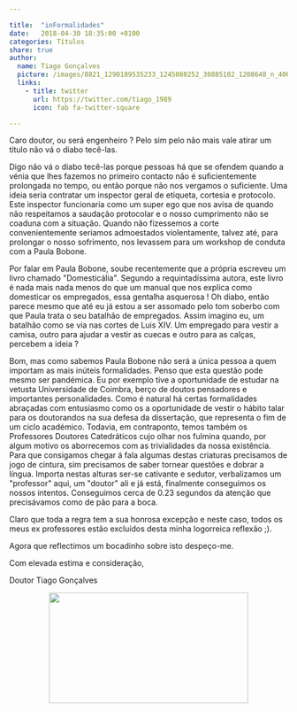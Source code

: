 ```yaml
---

title:  "inFormalidades"
date:   2018-04-30 18:35:00 +0100
categories: Títulos
share: true
author:
  name: Tiago Gonçalves
  picture: /images/8821_1290189535233_1245080252_30885102_1208648_n_400x400.jpg
  links:
    - title: twitter
      url: https://twitter.com/tiago_1989
      icon: fab fa-twitter-square

---
```


Caro doutor, ou será engenheiro ? Pelo sim pelo não mais vale atirar um título não vá o diabo tecê-las.

Digo não vá o diabo tecê-las porque pessoas há que se ofendem quando a vénia que lhes fazemos no primeiro contacto não é suficientemente prolongada no tempo, ou então porque não nos vergamos o suficiente. Uma ideia seria contratar um inspector geral de etiqueta, cortesia e protocolo. Este inspector funcionaria como um super ego que nos avisa de quando não respeitamos a saudação protocolar e o nosso cumprimento não se coaduna com a situação. Quando não fizessemos a corte convenientemente seriamos admoestados violentamente, talvez até, para prolongar o nosso sofrimento, nos levassem para um workshop de conduta com a Paula Bobone.

Por falar em Paula Bobone, soube recentemente que a própria escreveu um livro chamado "Domesticália". Segundo a requintadíssima autora, este livro é nada mais nada menos do que um manual que nos explica como domesticar os empregados, essa gentalha asquerosa ! Oh diabo, então parece mesmo que até eu já estou a ser assomado pelo tom soberbo com que Paula trata o seu batalhão de empregados. Assim imagino eu, um batalhão como se via nas cortes de Luis XIV. Um empregado para vestir a camisa, outro para ajudar a vestir as cuecas e outro para as calças, percebem a ideia ?

Bom, mas como sabemos Paula Bobone não será a única pessoa a quem importam as mais inúteis formalidades. Penso que esta questão pode mesmo ser pandémica. Eu por exemplo tive a oportunidade de estudar na vetusta Universidade de Coimbra, berço de doutos pensadores e importantes personalidades. Como é natural há certas formalidades abraçadas com entusiasmo como os
a oportunidade de vestir o hábito talar para os doutorandos na sua defesa da dissertação, que representa o fim de um ciclo académico. Todavia, em contraponto, temos também os Professores Doutores Catedráticos cujo olhar nos fulmina quando, por algum motivo os aborrecemos com as trivialidades da nossa existência. Para que consigamos chegar á fala algumas destas criaturas precisamos de jogo de cintura, sim precisamos de saber tornear questões e dobrar a língua. Importa nestas alturas ser-se cativante e sedutor, verbalizamos  um "professor" aqui, um "doutor" ali e já está, finalmente conseguimos os nossos intentos. Conseguimos cerca de 0.23 segundos da atenção que precisávamos como de pão para a boca.

Claro que toda a regra tem a sua honrosa excepção e neste caso, todos os meus ex professores estão excluídos desta minha logorreica reflexão ;).

Agora que reflectimos um bocadinho sobre isto despeço-me.

Com elevada estima e consideração,

Doutor Tiago Gonçalves

<p align="center">
  <img width="360" height="200" src="https://upload.wikimedia.org/wikipedia/commons/thumb/5/5f/Louis_XIV_of_France.jpg/250px-Louis_XIV_of_France.jpg">
</p>
